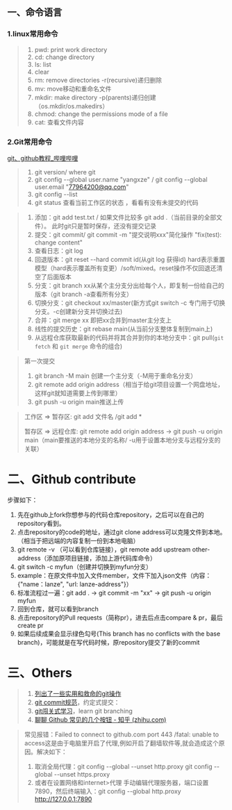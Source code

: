 ## 一、命令语言

### 1.linux常用命令

> 1. pwd: print work directory
> 2. cd: change directory
> 3. ls: list
> 4. clear
> 5. rm: remove directories  -r(recursive)递归删除
> 6. mv: move移动和重命名文件
> 7. mkdir: make directory -p(parents)递归创建（os.mkdir/os.makedirs）
> 8. chmod: change the permissions mode of a file
> 9. cat: 查看文件内容



### 2.Git常用命令

[git、github教程_哔哩哔哩](https://www.bilibili.com/video/BV1s3411g7PS/?spm_id_from=333.788&vd_source=a2b906f1078e767936dd0bbcf1275e2e)

> 1. git version/ where git
> 2. git config --global user.name  "yangxze" / git config --global user.email "77964200@qq.com"
> 3. git config --list
> 4. git status  查看当前工作区的状态 ，看看有没有未提交的代码



> 
>
> 1. 添加：git add test.txt / 如果文件比较多 git add .（当前目录的全部文件）。 此时git只是暂时保存，还没有提交记录
> 2. 提交：git commit/ git commit -m "提交说明xxx"简化操作   "fix(test): change content"
> 3. 查看日志：git log 
> 4. 回退版本：git reset --hard commit id(从git  log 获得id)  hard表示重置模型（hard表示覆盖所有变更）/soft/mixed。reset操作不仅回退还清空了后面版本
> 5. 分支：git branch xx从某个主分支分出给每个人，即复制一份给自己的版本（git branch -a查看所有分支）
> 6. 切换分支：git checkout xx/master(新方式git switch -c <new-branch-name>专门用于切换分支。-c创建新分支并切换过去)
> 7. 合并：git merge xx 即把xx合并到master主分支上
> 8. 线性的提交历史：git rebase main(从当前分支整体复制到main上)
> 9. 从远程仓库获取最新的代码并将其合并到你的本地分支中：git pull(`git fetch` 和 `git merge` 命令的组合)



> 第一次提交
>
> 1. git branch -M main 创建一个主分支（-M用于重命名分支）
> 2. git remote add origin address（相当于给git项目设置一个网盘地址，这样git就知道需要上传到哪里）
> 3. git push -u origin main推送上传



> 工作区 => 暂存区: git add 文件名 /git add *    
>
> 暂存区 => 远程仓库: git remote add origin address -> git push -u origin main（main要推送的本地分支的名称/ -u用于设置本地分支与远程分支的关联）





# 二、Github contribute

步骤如下：

1. 先在github上fork你想参与的代码仓库repository，之后可以在自己的repository看到。
2. 点击repository的code的地址，通过git clone address可以克隆文件到本地。（相当于把远端的内容复制一份到本地电脑）
3. git remote -v （可以看到仓库链接），git remote add upstream other-address（添加原项目链接，添加上游代码库命令）
4. git switch -c myfun（创建并切换到myfun分支）
5. example：在原文件中加入文件member，文件下加入json文件（内容：{"name：lanze", "url: lanze-address"}）
6. 标准流程过一遍：git add .  -> git commit -m "xx" -> git push -u origin myfun
7. 回到仓库，就可以看到branch
8.  点击repository的Pull requests（简称pr），进去后点击compare & pr，最后create pr
9. 如果后续成果会显示绿色勾号(This branch has no conflicts with the base branch)，可能就是在写代码时候，原repository提交了新的commit



# 三、Others

> 1. [列出了一些实用和救命的git操作](https://ohshitgit.com/zh)
> 2. [git commit规范](https://www.conventionalcommits.org/zh-hans/v1.0.0/)，约定式提交：
> 3. [git闯关式学习](https://learngitbranching.js.org/?locale=zh_CN)，learn git branching
> 4. [聊聊 Github 常见的几个按钮 - 知乎 (zhihu.com)](https://zhuanlan.zhihu.com/p/511225962)

> 常见报错：Failed to connect to github.com port 443 /fatal: unable to access这是由于电脑里开启了代理,例如开启了翻墙软件等,就会造成这个原因。解决如下：
>
> 1. 取消全局代理：git config --global --unset http.proxy
>    git config --global --unset https.proxy
> 2. 或者在设置网络和internet>代理 手动编辑代理服务器，端口设置7890，然后终端输入：git config --global http.proxy http://127.0.0.1:7890

